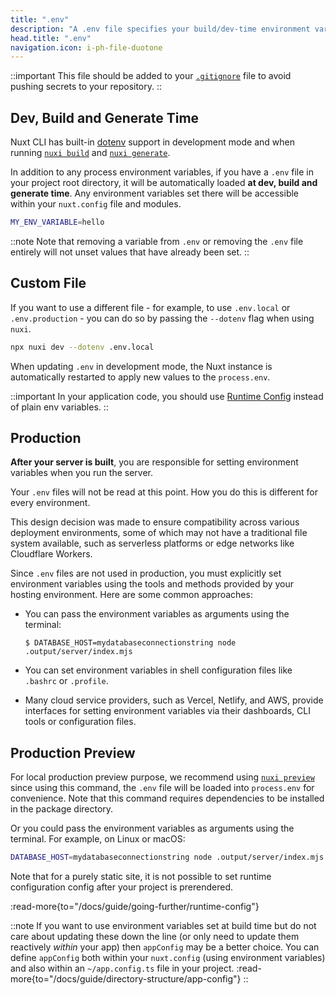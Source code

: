 ```yaml
---
title: ".env"
description: "A .env file specifies your build/dev-time environment variables."
head.title: ".env"
navigation.icon: i-ph-file-duotone
---
```


::important
This file should be added to your [`.gitignore`](/docs/guide/directory-structure/gitignore) file to avoid pushing secrets to your repository.
::

## Dev, Build and Generate Time

Nuxt CLI has built-in [dotenv](https://github.com/motdotla/dotenv) support in development mode and when running [`nuxi build`](/docs/api/commands/build) and [`nuxi generate`](/docs/api/commands/generate).

In addition to any process environment variables, if you have a `.env` file in your project root directory, it will be automatically loaded **at dev, build and generate time**. Any environment variables set there will be accessible within your `nuxt.config` file and modules.

```bash [.env]
MY_ENV_VARIABLE=hello
```

::note
Note that removing a variable from `.env` or removing the `.env` file entirely will not unset values that have already been set.
::

## Custom File

If you want to use a different file - for example, to use `.env.local` or `.env.production` - you can do so by passing the `--dotenv` flag when using `nuxi`.

```bash [Terminal]
npx nuxi dev --dotenv .env.local
```

When updating `.env` in development mode, the Nuxt instance is automatically restarted to apply new values to the `process.env`.

::important
In your application code, you should use [Runtime Config](https://nuxt.com/docs/guide/going-further/runtime-config) instead of plain env variables.
::


## Production

**After your server is built**, you are responsible for setting environment variables when you run the server.

Your `.env` files will not be read at this point. How you do this is different for every environment.

This design decision was made to ensure compatibility across various deployment environments, some of which may not have a traditional file system available, such as serverless platforms or edge networks like Cloudflare Workers.

Since `.env` files are not used in production, you must explicitly set environment variables using the tools and methods provided by your hosting environment. Here are some common approaches:

* You can pass the environment variables as arguments using the terminal:

   `$ DATABASE_HOST=mydatabaseconnectionstring node .output/server/index.mjs`

* You can set environment variables in shell configuration files like `.bashrc` or `.profile`.

* Many cloud service providers, such as Vercel, Netlify, and AWS, provide interfaces for setting environment variables via their dashboards, CLI tools or configuration files.

## Production Preview

For local production preview purpose, we recommend using [`nuxi preview`](/docs/api/commands/preview) since using this command, the `.env` file will be loaded into `process.env` for convenience. Note that this command requires dependencies to be installed in the package directory.

Or you could pass the environment variables as arguments using the terminal. For example, on Linux or macOS:

```bash [Terminal]
DATABASE_HOST=mydatabaseconnectionstring node .output/server/index.mjs
```

Note that for a purely static site, it is not possible to set runtime configuration config after your project is prerendered.

:read-more{to="/docs/guide/going-further/runtime-config"}

::note
If you want to use environment variables set at build time but do not care about updating these down the line (or only need to update them reactively _within_ your app) then `appConfig` may be a better choice. You can define `appConfig` both within your `nuxt.config` (using environment variables) and also within an `~/app.config.ts` file in your project.
:read-more{to="/docs/guide/directory-structure/app-config"}
::
